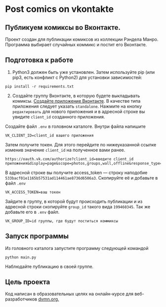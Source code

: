 # Post comics on vkontakte

## Публикуем комиксы во Вконтакте.

Проект создан для публикации комиксов из коллекции Рэндела Манро. Программа выбирает случайных коммикс и постит его Вконтакте.

## Подготовка к работе
1. Python3 должен быть уже установлен. Затем используйте pip (или pip3, есть конфликт с Python2) для установки зависимостей:
```
pip install -r requirements.txt
```
2. Создайте группу Вконтакте, в которую будете выкладывать комиксы. [Создайте приложение Вконтакте](https://vk.com/apps?act=manage). В качестве типа приложения следует указать `standalone`. Нажмите на кнопку `редактировать` для нового приложения и в адресной строке вы увидите `client_id` созданного приложения.

Создайте файл `.env` в головном каталоге. Внутри файла напишите 
```
VK_CLIENT_ID=client_id вашего приложения
```

Затем получите токен. Для этого перейдите по нижеуказанной ссылке изменив значение `client_id` на полученное вами ранее.
```
https://oauth.vk.com/authorize?client_id=введите client_id приложения&display=page&scope=photos,groups,wall,offline&response_type=token&v=5.124
```
В адресной строке вы получите access_token — строку наподобие `533bacf01e1165b57531ad114461ae8736d6506a3`. Скопируйте её и добавьте в файл `.env`
```
VK_ACCESS_TOKEN=ваш токен
```
Зайдите в группу, в которой будут происходить публикации и из адресной строки скопируйте `group_id` такого вида `199460345`. Так же добавьте его в `.env` файл.
```
VK_GROUP_ID=id группы, где будут поститься коммиксы
```
## Запуск программы

Из головного каталога запустите программу следующей командой
```
python main.py
```
Наблюдайте публикацию в своей группе.

## Цель проекта

 Код написан в образовательных целях на онлайн-курсе для веб-разработчиков [dvmn.org.](https://dvmn.org/)
